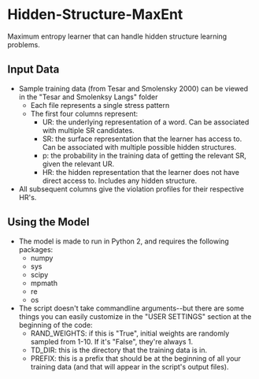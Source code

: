 # Hidden-Structure-MaxEnt
Maximum entropy learner that can handle hidden structure learning problems.

## Input Data
- Sample training data (from Tesar and Smolensky 2000) can be viewed in the "Tesar and Smolenksy Langs" folder
  - Each file represents a single stress pattern
  - The first four columns represent:
    - UR: the underlying representation of a word. Can be associated with multiple SR candidates.
    - SR: the surface representation that the learner has access to. Can be associated with multiple possible hidden structures.
    - p: the probability in the training data of getting the relevant SR, given the relevant UR.
    - HR: the hidden representation that the learner does not have direct access to. Includes any hidden structure.
- All subsequent columns give the violation profiles for their respective HR's. 

## Using the Model
- The model is made to run in Python 2, and requires the following packages:
  - numpy
  - sys
  - scipy
  - mpmath
  - re
  - os
- The script doesn't take commandline arguments--but there are some things you can easily customize in the "USER SETTINGS" section at the beginning of the code:
  - RAND_WEIGHTS: if this is "True", initial weights are randomly sampled from 1-10. If it's "False", they're always 1.
  - TD_DIR: this is the directory that the training data is in.
  - PREFIX: this is a prefix that should be at the beginning of all your training data (and that will appear in the script's output files).


